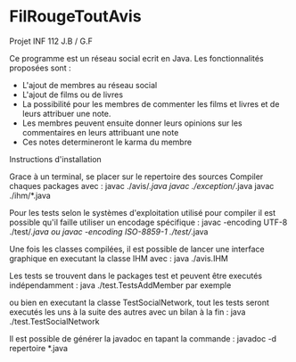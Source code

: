    FilRougeToutAvis
=======================
Projet INF 112 J.B / G.F

Ce programme est un réseau social ecrit en Java. 
Les fonctionnalités proposées sont : 
- L'ajout de membres au réseau social
- L'ajout de films ou de livres
- La possibilité pour les membres de commenter les films et livres et de leurs attribuer une note.
- Les membres peuvent ensuite donner leurs opinions sur les commentaires en leurs attribuant une note
- Ces notes determineront le karma du membre
	
Instructions d'installation

Grace à un terminal, se placer sur le repertoire des sources
Compiler chaques packages avec :
javac ./avis/*.java
javac ./exception/*.java
javac ./ihm/*.java

Pour les tests selon le systèmes d'exploitation utilisé pour compiler il est possible qu'il faille utiliser un encodage spécifique :
javac -encoding UTF-8 ./test/*.java
ou
javac -encoding ISO-8859-1 ./test/*.java

Une fois les classes compilées, il est possible de lancer une interface graphique en executant la classe IHM avec :
java ./avis.IHM

Les tests se trouvent dans le packages test et peuvent être executés indépendamment :
java ./test.TestsAddMember par exemple

ou bien en executant la classe TestSocialNetwork, tout les tests seront executés les uns à la suite des autres avec un bilan à la fin :
java ./test.TestSocialNetwork

Il est possible de générer la javadoc en tapant la commande :
javadoc -d repertoire *.java
